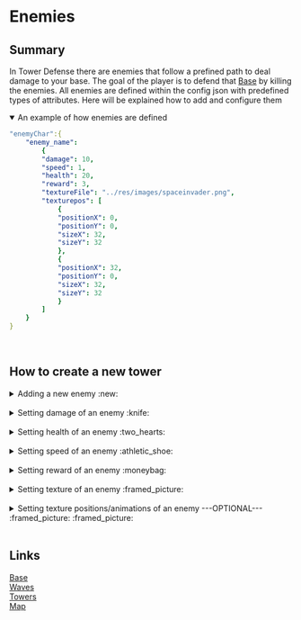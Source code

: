 
# Enemies

## Summary
In Tower Defense there are enemies that follow a prefined path to deal damage to your base. The goal of the player is to defend that [Base](/res/configfiles/Base.md) by killing the enemies.
All enemies are defined within the config json with predefined types of attributes. Here will be explained how to add and configure them



<details open>
<summary>An example of how enemies are defined</summary>

```yaml
"enemyChar":{
    "enemy_name": 
        {
        "damage": 10,
        "speed": 1,
        "health": 20,
        "reward": 3,
        "textureFile": "../res/images/spaceinvader.png",
        "texturepos": [
            {
            "positionX": 0,
            "positionY": 0,
            "sizeX": 32,
            "sizeY": 32
            },
            {
            "positionX": 32,
            "positionY": 0,
            "sizeX": 32,
            "sizeY": 32
            }
        ]
    }
}
```
</details>


<br>

## How to create a new tower


<details>
<summary> 
Adding a new enemy :new:
</summary>

Adding a new enemy can be done by adding a new JSON object to the property "enemyChar" with your own unique name.

```json
"enemyChar":{
    "enemyChar":{
        "otherEnemy":{...},
        "yourEnemy":{...}
    }
}
```
</details>
<br>

<details>
<summary> 
Setting damage of an enemy :knife:
</summary>
Add a propery "damage" and set the value to your desired damage.
<br>

* The default value is 0.
* The value type is float.

```json
"enemyChar":{
    "enemyChar":{
        "otherEnemy":{...},
        "yourEnemy":{
            "damage":10
        }
    }
}
```
</details>
<br>


<details>
<summary> 
Setting health of an enemy :two_hearts:
</summary>
Add a propery "health" and set the value to your desired health.
<br>

* The default value is 0.
* The value type is float.

```json
"enemyChar":{
    "enemyChar":{
        "otherEnemy":{...},
        "yourEnemy":{
            "damage":10,
            "health":10
        }
    }
}
```

</details>
<br>
<details>
<summary> 
Setting speed of an enemy :athletic_shoe:
</summary>

Add a propery "speed" and set the value to your desired speed.
<br>

* Speed is defined in tiles per second.
* The default value is 0.
* The value type is float.

```json
"enemyChar":{
    "enemyChar":{
        "otherEnemy":{...},
        "yourEnemy":{
            "damage":10,
            "health":10,
            "speed": 2
        }
    }
}
```

</details>
<br>


<details>
<summary> 
Setting reward of an enemy :moneybag:
</summary>
Add a propery "health" and set the value to your desired health.
<br>

* The default value is 0.
* The value type is unsigned int.


```json
"enemyChar":{
    "enemyChar":{
        "otherEnemy":{...},
        "yourEnemy":{
            "damage":10,
            "health":10,
            "speed": 2,
            "reward":10
        }
    }
}
```

</details>
<br>

<details>
<summary> 
Setting texture of an enemy :framed_picture:
</summary>
Add a propery "texture" and set the value to your desired texture's filepath.
<br>

* When the program cannot find the texture, the texture will be a white square.
* This does not have a default value and will crash if you don't define it.
* The value type is string.

```json
"enemyChar":{
    "enemyChar":{
        "otherEnemy":{...},
        "yourEnemy":{
            "damage":10,
            "health":10,
            "speed": 2,
            "reward":10,
            "textureFile": "../res/images/spaceinvader.png",
        }
    }
}
```

</details>
<br>

<details>
<summary> 
Setting texture positions/animations of an enemy  ---OPTIONAL--- :framed_picture: :framed_picture:
</summary>
Add a propery "texturePos" and set the value to your desired texture position and or sprites.
<br>

* There is no default value. When this is not defined it uses the full size of the texture.
* The value type is an item containing the x y coordinates and the size.
* When you add multiple items it cycles between them whilst playing.
* The x y coordinates and size are in pixels.

```json
"enemyChar":{
    "otherEnemy":{...},
    "yourEnemy":{
       "damage":10,
        "health":10,
        "speed": 2,
        "reward":10,
        "textureFile": "../res/images/spaceinvader.png",
        "texturepos": [
            {
            "positionX": 0,
            "positionY": 0,
            "sizeX": 32,
            "sizeY": 32
            },
            {
            "positionX": 32,
            "positionY": 0,
            "sizeX": 32,
            "sizeY": 32
            }
        ]
    }
}
```

</details>

<br>

## Links

[Base](/res/configfiles/Base.md)
<br>
[Waves](/res/configfiles/Waves.md)
<br>
[Towers](/res/configfiles/Towers.md)
<br>
[Map](/res/configfiles/Map.md)


